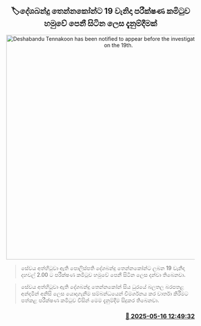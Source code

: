 <p align='center'><b><h2 align='center' title='Deshabandu Tennakoon has been notified to appear before the investigation committee on the 19th.'>🏷දේශබන්දු තෙන්නකෝන්ට 19 වැනිදා පරීක්ෂණ කමිටුව හමුවේ පෙනී සිටින ලෙස දැනුම්දීමක්</h2></b></p>
<p align='center'><img src='https://helakuru.sgp1.cdn.digitaloceanspaces.com/esana/images/lib/deshabandu-thennakoon-3983.jpg' width='600' alt='Deshabandu Tennakoon has been notified to appear before the investigation committee on the 19th.'></p>

> සේවය අත්හිටුවා ඇති පොලිස්පති දේශබන්දු තෙන්නකෝන්ට ලබන 19 වැනිදා දහවල් 2.00 ට පරීක්ෂණ කමිටුව හමුවේ පෙනී සිටින ලෙස දන්වා තිබෙනවා.

> සේවය අත්හිටුවා ඇති දේශබන්දු තෙන්නකෝන් සිය ධුරයේ බලතල බරපතළ අන්දමින් අනිසි ලෙස යොදාගැනීම සම්බන්ධයෙන් විමර්ශනය කර වාර්තා කිරීමට පත්කළ පරීක්ෂණ කමිටුව විසින් මෙම දැනුම්දීම සිදුකර තිබෙනවා.



<h3 align='right'><a href='https://www.helakuru.lk/esana/p/110147/'>📅 2025-05-16 12:49:32</a></h3>
